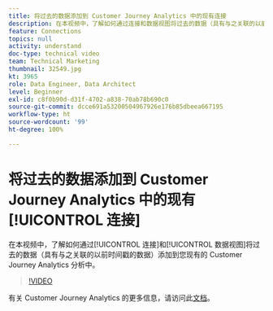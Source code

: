 ```yaml
---
title: 将过去的数据添加到 Customer Journey Analytics 中的现有连接
description: 在本视频中，了解如何通过连接和数据视图将过去的数据（具有与之关联的以前时间戳的数据）添加到您现有的 Adobe Customer Journey Analytics 分析中。
feature: Connections
topics: null
activity: understand
doc-type: technical video
team: Technical Marketing
thumbnail: 32549.jpg
kt: 3965
role: Data Engineer, Data Architect
level: Beginner
exl-id: c8f0b90d-d31f-4702-a838-70ab78b690c0
source-git-commit: dcce691a53200504967926e176b85dbeea667195
workflow-type: ht
source-wordcount: '99'
ht-degree: 100%

---
```


# 将过去的数据添加到 Customer Journey Analytics 中的现有[!UICONTROL 连接]

在本视频中，了解如何通过[!UICONTROL 连接]和[!UICONTROL 数据视图]将过去的数据（具有与之关联的以前时间戳的数据）添加到您现有的 Customer Journey Analytics 分析中。

>[!VIDEO](https://video.tv.adobe.com/v/32549/?quality=12)

有关 Customer Journey Analytics 的更多信息，请访问此[文档](https://docs.adobe.com/content/help/zh-Hans/analytics-platform/using/cja-landing.html)。
